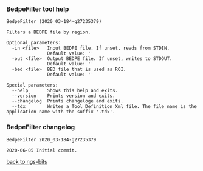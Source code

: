 ### BedpeFilter tool help
	BedpeFilter (2020_03-184-g27235379)
	
	Filters a BEDPE file by region.
	
	Optional parameters:
	  -in <file>   Input BEDPE file. If unset, reads from STDIN.
	               Default value: ''
	  -out <file>  Output BEDPE file. If unset, writes to STDOUT.
	               Default value: ''
	  -bed <file>  BED file that is used as ROI.
	               Default value: ''
	
	Special parameters:
	  --help       Shows this help and exits.
	  --version    Prints version and exits.
	  --changelog  Prints changeloge and exits.
	  --tdx        Writes a Tool Definition Xml file. The file name is the application name with the suffix '.tdx'.
	
### BedpeFilter changelog
	BedpeFilter 2020_03-184-g27235379
	
	2020-06-05 Initial commit.
[back to ngs-bits](https://github.com/imgag/ngs-bits)